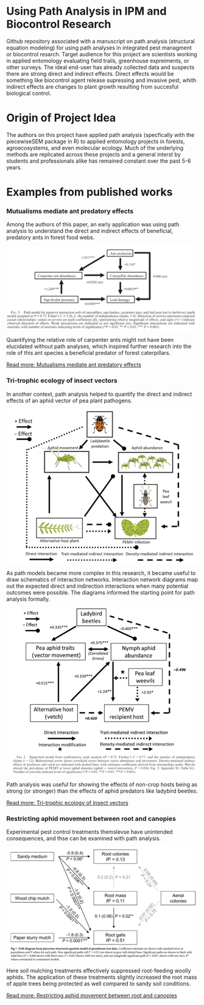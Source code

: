 # Using Path Analysis in IPM and Biocontrol Research

Github repository associated with a manuscript on path analysis (structural equation modeling) for using path analyses in integrated pest managment or biocontrol resarch. Target audience for this project are scientists working in applied entomology evaluating field trails, greenhouse expreiments, or other surveys. The ideal end-user has already collected data and suspects there are strong direct and indirect effects. Direct effects would be something like biocontrol agent release supressing and invasive pest, whith indirect effects are changes to plant growth resulting from succesful biological control.

# Origin of Project Idea

The authors on this project have applied path analysis (specfically with the piecewiseSEM package in R) to applied entomology projects in forests, agroecosystems, and even molecular ecology. Much of the underlying methods are replicated across these projects and a general interst by students and professionals alike has remained constant over the past 5-6 years.

# Examples from published works

### Mutualisms mediate ant predatory effects

Among the authors of this paper, an early application was using path analysis to understand the direct and indirect effects of beneficial, predatory ants in forest food webs.

![Clark et al. 2016](https://github.com/robclark19/pathanalysismethods/blob/main/ecology2016.png)

Quantifying the relative role of carpenter ants might not have been elucidated without path analyses, which inspired further research into the role of this ant species a beneficial predator of forest caterpillars.

[Read more: Mutualisms mediate ant predatory effects](https://esajournals.onlinelibrary.wiley.com/doi/abs/10.1002/ecy.1571)

### Tri-trophic ecology of insect vectors

In another context, path analysis helped to quantify the direct and indirect effects of an aphid vector of pea plant pathogens.

![Clark et al. 2019](https://github.com/robclark19/pathanalysismethods/blob/main/ecology2019a.png)

As path models became more complex in this research, it became useful to draw schematics of interaction networks. Interaction network diagrams map out the expected direct and indirection interactions when many potential outcomes were possible. The diagrams informed the starting point for path analysis formally.

![Clark et al. 2019](https://github.com/robclark19/pathanalysismethods/blob/main/ecology2019b.png)

Path analysis was useful for showing the effects of non-crop hosts being as strong (or stronger) than the effects of aphid predators like ladybird beetles.

[Read more: Tri-trophic ecology of insect vectors](https://esajournals.onlinelibrary.wiley.com/doi/full/10.1002/ecy.2879)

### Restricting aphid movement between root and canopies

Experimental pest control treatments themslevse have unintended consequences, and thse can be examined with path analysis. 

![Orpet et al. 2019](https://github.com/robclark19/pathanalysismethods/blob/main/plosone2019.png)

Here soil mulching treatments effectively suppressed root-feeding woolly aphids. The application of these treatments slightly increased the root mass of apple trees being protected as well compared to sandy soil conditions.

[Read more: Restricting aphid movement between root and canopies](https://journals.plos.org/plosone/article?id=10.1371/journal.pone.0216424)


